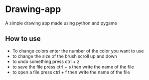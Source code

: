 # Drawing-app
A simple drawing app made using python and pygame

## How to use
- To change colors enter the number of the color you want to use
- to change the size of the brush scroll up and down
- to undo something press ctrl + z
- to save the file press ctrl + s then write the name of the file
- to open a file press ctrl + f then write the name of the file 

